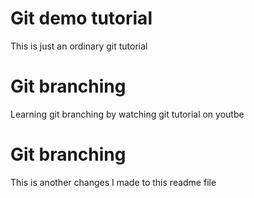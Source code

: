 # Git demo tutorial

This is just an ordinary git tutorial

# Git branching

Learning git branching by watching git tutorial on youtbe

# Git branching

This is another changes I made to this readme file

